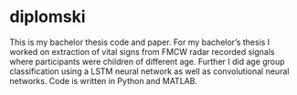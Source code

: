 # diplomski

This is my bachelor thesis code and paper. For my bachelor’s thesis I worked on extraction of vital signs from FMCW radar recorded signals where participants were children of different age. Further I did age group classification using a LSTM neural network as well as convolutional neural networks. Code is written in Python and MATLAB.
